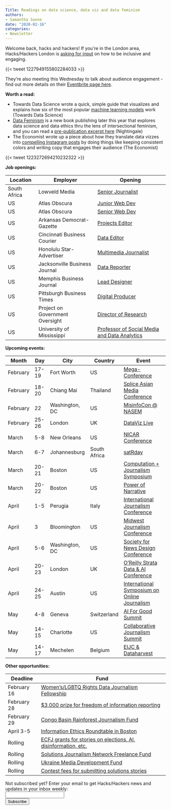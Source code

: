 ```yaml
---
Title: Readings on data science, data viz and data feminism
authors: 
- Samantha Sunne
date: "2020-02-16"
categories:
- Newsletter
---
```


Welcome back, hacks and hackers! If you're in the London area, Hacks/Hackers London is [asking for input](https://docs.google.com/forms/d/e/1FAIpQLSeJCilPqpkcqjeIhqlQxraR0N21jNoAGQhz7H5furvvEDbFRg/viewform) on how to be inclusive and engaging.

{{< tweet 1227949155802284033 >}}

They’re also meeting this Wednesday to talk about audience engagement - find out more details on their [Eventbrite page here](https://www.eventbrite.co.uk/e/hackshackers-london-february-2020-meetup-tickets-77984440561).

**Worth a read:**

* Towards Data Science wrote a quick, simple guide that visualizes and explains how six of the most popular [machine learning models](https://towardsdatascience.com/all-machine-learning-models-explained-in-6-minutes-9fe30ff6776a) work (Towards Data Science)
* [Data Feminism](http://datafeminism.io/) is a new book publishing later this year that explores data science and data ethics thru the lens of intersectional feminism, and you can read a [pre-publication excerpt here](https://medium.com/nightingale/gwendolyn-warren-and-the-detroit-geographic-expedition-and-institute-df9ee10e6ad2) (Nightingale)
* The Economist wrote up a piece about how they translate data vizzes into [compelling Instagram posts](https://medium.economist.com/charting-new-territory-7f5afb293270) by doing things like keeping consistent colors and writing copy that engages their audience (The Economist)

{{< tweet 1223272694210232322 >}}

**Job openings:**

| Location | Employer | Opening |
| -------- | -------- | ------- |
South Africa | Lowveld Media | [Senior Journalist](https://journalism.co.za/lowveld-media-seeks-a-full-time-senior-journalist/)
US | Atlas Obscura | [Junior Web Dev](https://www.atlasobscura.com/jobs)
US | Atlas Obscura | [Senior Web Dev](https://www.atlasobscura.com/jobs/srwebdeveloper19)
US | Arkansas Democrat-Gazette | [Projects Editor](https://www.ire.org/archives/jobs/job/projects-editor)
US | Cincinnati Business Courier | [Data Editor](https://talkingbiznews.com/biz-news-help-wanted/cincinnati-biz-courier-seeks-a-data-reporter/)
US | Honolulu Star-Advertiser | [Multimedia Journalist](https://careers.journalists.org/jobs/13362110/multimedia-journalist)
US | Jacksonville Business Journal | [Data Reporter](https://talkingbiznews.com/biz-news-help-wanted/jacksonville-biz-journal-seeks-data-reporter/)
US | Memphis Business Journal | [Lead Designer](https://www.snd.org/jobs/view/lead-designer-29/)
US | Pittsburgh Business Times | [Digital Producer](https://talkingbiznews.com/biz-news-help-wanted/pittsburgh-biz-times-seeks-a-digital-producer/)
US | Project on Government Oversight | [Director of Research](https://www.ire.org/archives/jobs/job/director-of-research-2)
US | University of Mississippi | [Professor of Social Media and Data Analytics](https://www.ire.org/archives/jobs/job/instructional-assistant-professor-of-social-media-and-data-analytics)

**Upcoming events:**

| Month | Day | City | Country | Event |
| ----- | --- | ---- | ------- | ----- |
February | 17-19 | Fort Worth | US | [Mega-Conference](http://www.mega-conference.com/)
February | 18-20 | Chiang Mai | Thailand | [Splice Asian Media Conference](https://www.splicemedia.com/splicebeta2019/)
February | 22 | Washington, DC | US | [MisinfoCon @ NASEM](https://misinfocon.com/misinfocon-nasem-is-here-misinfocon-7-0-is-focused-on-health-and-science-misinformation-71baa93d8717)
February | 25-26 | London | UK | [DataViz Live](https://tucana-global.com/datavizlive/)
March | 5-8 | New Orleans | US | [NICAR Conference](https://www.ire.org/events-and-training/conferences/nicar-2020)
March | 6-7 | Johannesburg | South Africa | [satRday](https://joburg2020.satrdays.org/)
March | 20-21 | Boston | US | [Computation + Journalism Symposium](https://cj2020.northeastern.edu/)
March | 20-22 | Boston | US | [Power of Narrative](http://www.bu.edu/com/narrative/index.html)
April | 1-5 | Perugia | Italy | [International Journalism Conference](https://www.journalismfestival.com/)
April | 3 | Bloomington | US | [Midwest Journalism Conference](http://midwestjournalism.com/)
April | 5-6 | Washington, DC | US | [Society for News Design Conference](https://www.snd.org/dc2020/)
April | 20-23 | London | UK | [O’Reilly Strata Data & AI Conference](https://conferences.oreilly.com/strata-data-ai/stai-eu)
April | 24-25 | Austin | US | [International Symposium on Online Journalism](https://www.isoj.org/symposia/2020/)
May | 4-8 | Geneva | Switzerland |  [AI For Good Summit](https://aiforgood.itu.int)
May | 14-15 | Charlotte | US | [Collaborative Journalism Summit](https://collaborativejournalism.org/cjs2020/)
May | 14-17 | Mechelen | Belgium | [EIJC & Dataharvest](https://dataharvest.eu/)

**Other opportunities:**

| Deadline | Fund |
| -------- | ---- |
February 16 | [Women’s/LGBTQ Rights Data Journalism Fellowship](https://www.opendemocracy.net/en/5050/apply-for-a-2020-data-journalism-fellowship-focused-on-womens-and-lgbtiq-rights/)
February 28 | [$3,000 prize for freedom of information reporting](http://brechner.org/2020/01/17/call-for-entries-apply-by-feb-28-for-3000-reporting-prize-from-ufs-brechner-center-for-freedom-of-information/)
February 29 | [Congo Basin Rainforest Journalism Fund](https://pulitzercenter.org/blog/call-applications-congo-basin-rainforest-journalism-fund-convening)
April 3-5 | [Information Ethics Roundtable in Boston](https://www.northeastern.edu/csshresearch/ethics/information-ethics-roundtable/)
Rolling | [ECFJ grants for stories on elections, AI, disinformation, etc.](https://www.eyebeam.org/eyebeam-center-for-the-future-of-journalism/)
Rolling | [Solutions Journalism Network Freelance Fund](https://thewholestory.solutionsjournalism.org/now-offering-travel-funds-for-freelancers-857c49f9b395)
Rolling | [Ukraine Media Development Fund](http://ijnet.org/en/opportunities/media-development-grants-available-ukraine)
Rolling | [Contest fees for submitting solutions stories](https://thewholestory.solutionsjournalism.org/submitting-your-solutions-story-to-a-journalism-award-contest-we-can-help-with-the-fees-12b3e3ab6b01?mc_cid=57b074cc10&mc_eid=f9f525b1fd)

<div id="mc_embed_signup"><form id="mc-embedded-subscribe-form" class="validate" action="//hackshackers.us1.list-manage.com/subscribe/post?u=c56f2e53d5ed6ef87f8aaa75c&amp;id=fb2bc6f10b" method="post" name="mc-embedded-subscribe-form" novalidate="" target="_blank">

<div id="mc_embed_signup_scroll">

<div class="mc-field-group"><label for="mce-EMAIL">Not subscribed yet? Enter your email to get Hacks/Hackers news and updates in your inbox weekly:  </label></div>

<div class="mc-field-group"><input id="mce-EMAIL" class="required email" name="EMAIL" type="email" value="" /></div>

<!-- real people should not fill this in and expect good things - do not remove this or risk form bot signups-->

<div style="position: absolute; left: -5000px;"><input tabindex="-1" name="b_c56f2e53d5ed6ef87f8aaa75c_fb2bc6f10b" type="text" value="" /></div>

<div class="clear"><input id="mc-embedded-subscribe" class="button" name="subscribe" type="submit" value="Subscribe" /></div>

</div>

</form></div>

<!--End mc_embed_signup-->

<meta name="twitter:card" content="summary">

<meta name="twitter:image:src" content="https://hackshackers.com/content-images/about/hackshackers_logomark.png">
